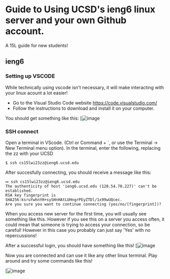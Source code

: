 # **Guide to Using UCSD's ieng6 linux server and your own Github account.**
A 15L guide for new students!

## ieng6
### Setting up VSCODE
While technically using vscode isn't necessary, it will make interacting with your linux acount a
 lot easier! 
* Go to the Visual Studio Code website https://code.visualstudio.com/
* Follow the instructions to download and install it on your computer. 

You should get something like this:
[![image](https://user-images.githubusercontent.com/122554370/212159355-3f6efdb4-41b6-4cdf-9ea6-19b2ded8c34e.png)


### SSH connect
Open a terminal in VScode. (Ctrl or Command + `, or use the Terminal → New Terminal menu option).
In the terminal, enter the following, replacing the zz with your UCSD 
```
$ ssh cs15lwi23zz@ieng6.ucsd.edu
```

After succesfully connecting, you should receive a message like this:
```
⤇ ssh cs15lwi23zz@ieng6.ucsd.edu
The authenticity of host 'ieng6.ucsd.edu (128.54.70.227)' can't be established.
RSA key fingerprint is SHA256:ksruYwhnYH+sySHnHAtLUHngrPEyZTDl/1x99wUQcec.
Are you sure you want to continue connecting (yes/no/[fingerprint])? 
```
When you access new server for the first time, you will usually see something like this. 
However if you see this on a server you access often, it could mean that someone is trying to 
access your connection, so be careful! However in this case you probably can just say 'Yes' with
no repercussions!

After a successful login, you should have something like this!
[![image](https://user-images.githubusercontent.com/122554370/212159353-209562e8-be36-4b7a-a76d-4bd5f338910a.png)

Now you are connected and can use it like any other linux terminal. Play around and try some 
commands like this!

[![image](https://user-images.githubusercontent.com/122554370/212159355-3f6efdb4-41b6-4cdf-9ea6-19b2ded8c34e.png)




